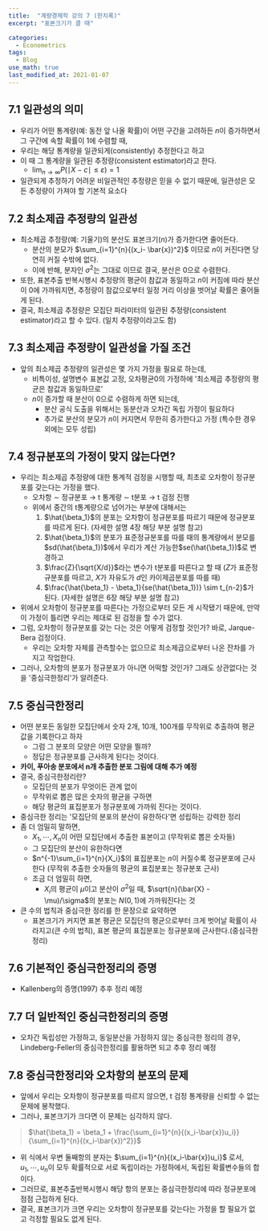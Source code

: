 ```yaml
---
title:  "계량경제학 강의 7 (한치록)"
excerpt: "표본크기가 클 때"

categories:
  - Econometrics
tags:
  - Blog
use_math: true
last_modified_at: 2021-01-07
---
```




## 7.1 일관성의 의미

* 우리가 어떤 통계량(예: 동전 앞 나올 확률)이 어떤 구간을 고려하든 $n$이 증가하면서 그 구간에 속할 확률이 1에 수렴할 때,
* 우리는 해당 통계량을 일관되게(consistently) 추정한다고 하고
* 이 때 그 통계량을 일관된 추정량(consistent estimator)라고 한다. 
  * $\lim_{n \to \infty}P(\mid X-c \mid \le \varepsilon) = 1$
* 일관되게 추정하기 어려운 비일관적인 추정량은 믿을 수 없기 때문에, 일관성은 모든 추정량이 가져야 할 기본적 요소다



## 7.2 최소제곱 추정량의 일관성

* 최소제곱 추정량(예: 기울기)의 분산도 표본크기($n$)가 증가한다면 줄어든다.
  * 분산의 분모가 $\sum_{i=1}^{n}{(x_i- \bar{x})^2}$ 이므로 $n$이 커진다면 당연히 커질 수밖에 없다.
  * 이에 반해, 분자인 $\sigma^2$는 그대로 이므로 결국, 분산은 0으로 수렴한다.
* 또한, 표본추출 반복시행시 추정량의 평균이 참값과 동일하고 $n$이 커짐에 따라 분산이 0에 가까워지면, 추정량이 참값으로부터 일정 거리 이상을 벗어날 확률은 줄어들게 된다. 
* 결국, 최소제곱 추정량은 모집단 파라미터의 일관된 추정량(consistent estimator)라고 할 수 있다. (일치 추정량이라고도 함)



## 7.3 최소제곱 추정량이 일관성을 가질 조건

* 앞의 최소제곱 추정량의 일관성은 몇 가지 가정을 필요로 하는데,
  * 비특이성, 설명변수 표본값 고정, 오차평균0의 가정하에 '최소제곱 추정량의 평균은 참값과 동일하므로'
  * $n$이 증가할 때 분산이 0으로 수렴하게 하면 되는데,
    * 분산 공식 도출을 위해서는 동분산과 오차간 독립 가정이 필요하다
    * 추가로 분산의 분모가 $n$이 커지면서 무한히 증가한다고 가정 (특수한 경우외에는 모두 성립)



## 7.4 정규분포의 가정이 맞지 않는다면?

* 우리는 최소제곱 추정량에 대한 통계적 검정을 시행할 때, 최초로 오차항이 정규분포를 갖는다는 가정을 했다.
  * 오차항 $\sim$ 정규분포 $\to$ t 통계량 $\sim$ t분포 $\to$ t 검정 진행
  * 위에서 중간의 t통계량으로 넘어가는 부분에 대해서는 
    1. $\hat{\beta_1}$의 분포는 오차항이 정규분포를 따르기 때문에 정규분포를 따르게 된다. (자세한 설명 4장 해당 부분 설명 참고)
    2. $\hat{\beta_1}$의 분포가 표준정규분포를 따를 때의 통계량에서 분모를 $sd(\hat{\beta_1})$에서 우리가 계산 가능한$se(\hat{\beta_1})$로 변경하고 
    3. $\frac{Z}{\sqrt{X/d}}$라는 변수가 t분포를 따른다고 할 때 ($Z$가 표준정규분포를 따르고, $X$가 자유도가 $d$인 카이제곱분포를 따를 때)
    4. $\frac{\hat{\beta_1} - \beta_1}{se(\hat{\beta_1})} \sim t_{n-2}$가 된다. (자세한 설명은 6장 해당 부분 설명 참고)
* 위에서 오차항이 정규분포를 따른다는 가정으로부터 모든 게 시작됐기 때문에, 만약 이 가정이 틀리면 우리는 제대로 된 검정을 할 수가 없다.
* 그럼, 오차항이 정규분포를 갖는 다는 것은 어떻게 검정할 것인가? 바로, Jarque-Bera 검정이다. 
  * 우리는 오차항 자체를 관측할수는 없으므로 최소제곱으로부터 나온 잔차를 가지고 작업한다.
* 그러나, 오차항의 분포가 정규분포가 아니면 어떡할 것인가? 그래도 상관없다는 것을 '중심극한정리'가 알려준다.



## 7.5 중심극한정리



* 어떤 분포든 동일한 모집단에서 숫자 2개, 10개, 100개를 무작위로 추출하여 평균값을 기록한다고 하자
  * 그럼 그 분포의 모양은 어떤 모양을 띌까?
  * 정답은 정규분포를 근사하게 된다는 것이다.
* **카이, 푸아송 분포에서 n개 추출한 분포 그림에 대해 추가 예정**
* 결국, 중심극한정리란?
  * 모집단의 분포가 무엇이든 관계 없이
  * 무작위로 뽑은 많은 숫자의 평균을 구하면
  * 해당 평균의 표집분포가 정규분포에 가까워 진다는 것이다.
* 중심극한 정리는 '모집단의 분포의 분산이 유한하다'면 성립하는 강력한 정리
* 좀 더 엄밀히 말하면, 
  * $X_1, \cdots, X_n$이 어떤 모집단에서 추출한 표본이고  (무작위로 뽑은 숫자들)
  * 그 모집단의 분산이 유한하다면
  * $n^{-1}\sum_{i=1}^{n}{X_i}$의 표집분포는 $n$이 커질수록 정규분포에 근사한다 (무작위 추출한 숫자들의 평균의 표집분포는 정규분포 근사)
  * 조금 더 엄밀히 하면, 
    * $X_i$의 평균이 $\mu$이고 분산이 $\sigma^2$일 때, $\sqrt{n}(\bar{X} - \mu)/\sigma$의 분포는 $N(0,1)$에 가까워진다는 것
* 큰 수의 법칙과 중심극한 정리를 한 문장으로 요약하면 
  * 표본크기가 커지면 표본 평균은 모집단의 평균으로부터 크게 벗어날 확률이 사라지고(큰 수의 법칙), 표본 평균의 표집분포는 정규분포에 근사한다.(중심극한정리)



## 7.6 기본적인 중심극한정리의 증명

* Kallenberg의 증명(1997) 추후 정리 예정



## 7.7 더 일반적인 중심극한정리의 증명

* 오차간 독립성만 가정하고, 동일분산을 가정하지 않는  중심극한 정리의 경우, Lindeberg-Feller의 중심극한정리를 활용하면 되고 추후 정리 예정



## 7.8 중심극한정리와 오차항의 분포의 문제

* 앞에서 우리는 오차항이 정규분포를 따르지 않으면, t 검정 통계량을 신뢰할 수 없는 문제에 봉착했다.
* 그러나, 표본크기가 크다면 이 문제는 심각하지 않다. 



> $\hat{\beta_1} = \beta_1 + \frac{\sum_{i=1}^{n}{(x_i-\bar{x})u_i}}{\sum_{i=1}^{n}{(x_i-\bar{x})^2}}$



* 위 식에서 우변 둘째항의 분자는 $\sum_{i=1}^{n}{(x_i-\bar{x})u_i}$ 로서, $u_1, \cdots, u_n$이 모두 확률적으로 서로 독립이라는 가정하에서, 독립된 확률변수들의 합이다. 
* 그러므로, 표본추출반복시행시 해당 항의 분포는 중심극한정리에 따라 정규분포에 점점 근접하게 된다.
* 결국, 표본크기가 크면 우리는 오차항이 정규분포를 갖는다는 가정을 할 필요가 없고 걱정할 필요도 없게 된다.